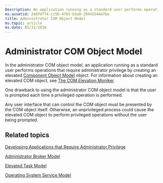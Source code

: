 ```yaml
---
Description: An application running as a standard user performs operations that require administrator privilege by creating an elevated Component Object Model object.
ms.assetid: 246fdf74-cc5b-47b1-b3a8-20441544e7be
title: Administrator COM Object Model
ms.topic: article
ms.date: 05/31/2018
---
```


# Administrator COM Object Model

In the administrator COM object model, an application running as a standard user performs operations that require administrator privilege by creating an elevated [Component Object Model](https://docs.microsoft.com/windows/desktop/com/component-object-model--com--portal) object. For information about creating an elevated COM object, see [The COM Elevation Moniker](https://go.microsoft.com/fwlink/p/?linkid=144475).

One drawback to using the administrator COM object model is that the user is prompted each time a privileged operation is performed.

Any user interface that can control the COM object must be presented by the COM object itself. Otherwise, an unprivileged process could cause the elevated COM object to perform privileged operations without the user being prompted.

## Related topics

<dl> <dt>

[Developing Applications that Require Administrator Privilege](developing-applications-that-require-administrator-privilege.md)
</dt> <dt>

[Administrator Broker Model](administrator-broker-model.md)
</dt> <dt>

[Elevated Task Model](elevated-task-model.md)
</dt> <dt>

[Operating System Service Model](operating-system-service-model.md)
</dt> </dl>

 

 




